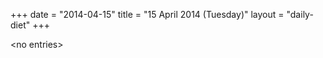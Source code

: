 +++
date = "2014-04-15"
title = "15 April 2014 (Tuesday)"
layout = "daily-diet"
+++

<p>&lt;no entries&gt;</p>